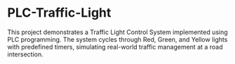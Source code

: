 # PLC-Traffic-Light
This project demonstrates a Traffic Light Control System implemented using PLC programming. The system cycles through Red, Green, and Yellow lights with predefined timers, simulating real-world traffic management at a road intersection.
